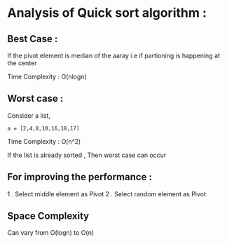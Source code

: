 # Analysis of Quick sort algorithm :

## Best Case :

If the pivot element is median of the aaray i.e if partioning is happening at the center

Time Complexity : O(nlogn)


## Worst case : 

Consider a list,

    a = [2,4,8,10,16,18,17]

Time Complexity : O(n^2)

If the list is already sorted , Then worst case can occur

## For improving the performance :

1 . Select middle element as Pivot 
2 . Select random element as Pivot 


## Space Complexity 

Can vary from O(logn) to O(n)